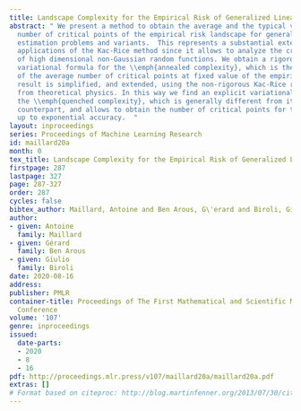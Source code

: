 ```yaml
---
title: Landscape Complexity for the Empirical Risk of Generalized Linear Models
abstract: " We present a method to obtain the average and the typical value of the
  number of critical points of the empirical risk landscape for generalized linear
  estimation problems and variants.  This represents a substantial extension of previous
  applications of the Kac-Rice method since it allows to analyze the critical points
  of high dimensional non-Gaussian random functions. We obtain a rigorous explicit
  variational formula for the \\emph{annealed complexity}, which is the logarithm
  of the average number of critical points at fixed value of the empirical risk. This
  result is simplified, and extended, using the non-rigorous Kac-Rice replicated method
  from theoretical physics. In this way we find an explicit variational formula for
  the \\emph{quenched complexity}, which is generally different from its annealed
  counterpart, and allows to obtain the number of critical points for typical instances
  up to exponential accuracy.  "
layout: inproceedings
series: Proceedings of Machine Learning Research
id: maillard20a
month: 0
tex_title: Landscape Complexity for the Empirical Risk of Generalized Linear Models
firstpage: 287
lastpage: 327
page: 287-327
order: 287
cycles: false
bibtex_author: Maillard, Antoine and Ben Arous, G\'erard and Biroli, Giulio
author:
- given: Antoine
  family: Maillard
- given: Gérard
  family: Ben Arous
- given: Giulio
  family: Biroli
date: 2020-08-16
address: 
publisher: PMLR
container-title: Proceedings of The First Mathematical and Scientific Machine Learning
  Conference
volume: '107'
genre: inproceedings
issued:
  date-parts:
  - 2020
  - 8
  - 16
pdf: http://proceedings.mlr.press/v107/maillard20a/maillard20a.pdf
extras: []
# Format based on citeproc: http://blog.martinfenner.org/2013/07/30/citeproc-yaml-for-bibliographies/
---
```

